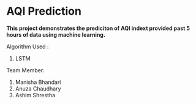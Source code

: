 # AQI Prediction 

**This project demonstrates the prediciton of AQI indext provided past 5 hours of data using machine learning.**

Algorithm Used : 
1. LSTM

<!-- ![alt text](model.png) -->

Team Member:
1. Manisha Bhandari
2. Anuza Chaudhary
3. Ashim Shrestha
